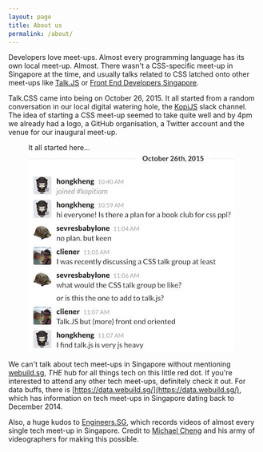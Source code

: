 ```yaml
---
layout: page
title: About us
permalink: /about/
---
```


Developers love meet-ups. Almost every programming language has its own local meet-up. Almost. There wasn't a CSS-specific meet-up in Singapore at the time, and usually talks related to CSS latched onto other meet-ups like [Talk.JS](http://www.meetup.com/Singapore-JS/) or [Front End Developers Singapore](http://feds.strikingly.com/).

Talk.CSS came into being on October 26, 2015. It all started from a random conversation in our local digital watering hole, the [KopiJS](http://kopijs.org/) slack channel. The idea of starting a CSS meet-up seemed to take quite well and by 4pm we already had a logo, a GitHub organisation, a Twitter account and the venue for our inaugural meet-up.

<figure class="c-content__fig">
    <figcaption>It all started here...</figcaption>
    <img src="/img/about-origin.jpeg" srcset="/img/about-origin@2x.jpg 2x" alt="Original slack chat"/>
</figure>

We can't talk about tech meet-ups in Singapore without mentioning [webuild.sg](https://webuild.sg/), *THE* hub for all things tech on this little red dot. If you're interested to attend any other tech meet-ups, definitely check it out. For data buffs, there is [https://data.webuild.sg/](https://data.webuild.sg/), which has information on tech meet-ups in Singapore dating back to December 2014.

Also, a huge kudos to [Engineers.SG](https://engineers.sg/), which records videos of almost every single tech meet-up in Singapore. Credit to [Michael Cheng](https://twitter.com/coderkungfu) and his army of videographers for making this possible.
